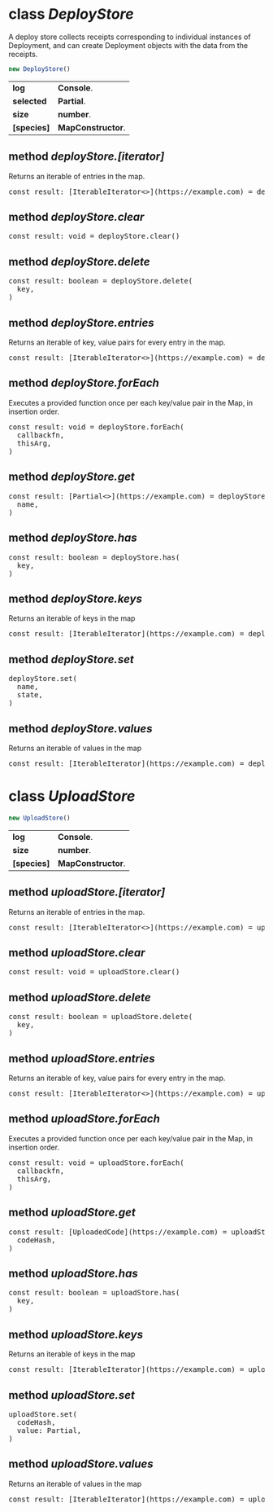 <!-- @hackbg/docs: begin -->

# class *DeployStore*
A deploy store collects receipts corresponding to individual instances of Deployment,
and can create Deployment objects with the data from the receipts.

```typescript
new DeployStore()
```

<table><tbody>
<tr><td valign="top">
<strong>log</strong></td>
<td><strong>Console</strong>. </td></tr>
<tr><td valign="top">
<strong>selected</strong></td>
<td><strong>Partial</strong>. </td></tr>
<tr><td valign="top">
<strong>size</strong></td>
<td><strong>number</strong>. </td></tr>
<tr><td valign="top">
<strong>[species]</strong></td>
<td><strong>MapConstructor</strong>. </td></tr></tbody></table>

## method *deployStore.[iterator]*
Returns an iterable of entries in the map.
<pre>
const result: [IterableIterator<>](https://example.com) = deployStore.[iterator]()
</pre>

## method *deployStore.clear*
<pre>
const result: void = deployStore.clear()
</pre>

## method *deployStore.delete*

<pre>
const result: boolean = deployStore.delete(
  key,
)
</pre>

## method *deployStore.entries*
Returns an iterable of key, value pairs for every entry in the map.
<pre>
const result: [IterableIterator<>](https://example.com) = deployStore.entries()
</pre>

## method *deployStore.forEach*
Executes a provided function once per each key/value pair in the Map, in insertion order.
<pre>
const result: void = deployStore.forEach(
  callbackfn,
  thisArg,
)
</pre>

## method *deployStore.get*
<pre>
const result: [Partial<>](https://example.com) = deployStore.get(
  name,
)
</pre>

## method *deployStore.has*

<pre>
const result: boolean = deployStore.has(
  key,
)
</pre>

## method *deployStore.keys*
Returns an iterable of keys in the map
<pre>
const result: [IterableIterator<string>](https://example.com) = deployStore.keys()
</pre>

## method *deployStore.set*
<pre>
deployStore.set(
  name,
  state,
)
</pre>

## method *deployStore.values*
Returns an iterable of values in the map
<pre>
const result: [IterableIterator<Partial>](https://example.com) = deployStore.values()
</pre>

# class *UploadStore*
```typescript
new UploadStore()
```

<table><tbody>
<tr><td valign="top">
<strong>log</strong></td>
<td><strong>Console</strong>. </td></tr>
<tr><td valign="top">
<strong>size</strong></td>
<td><strong>number</strong>. </td></tr>
<tr><td valign="top">
<strong>[species]</strong></td>
<td><strong>MapConstructor</strong>. </td></tr></tbody></table>

## method *uploadStore.[iterator]*
Returns an iterable of entries in the map.
<pre>
const result: [IterableIterator<>](https://example.com) = uploadStore.[iterator]()
</pre>

## method *uploadStore.clear*
<pre>
const result: void = uploadStore.clear()
</pre>

## method *uploadStore.delete*

<pre>
const result: boolean = uploadStore.delete(
  key,
)
</pre>

## method *uploadStore.entries*
Returns an iterable of key, value pairs for every entry in the map.
<pre>
const result: [IterableIterator<>](https://example.com) = uploadStore.entries()
</pre>

## method *uploadStore.forEach*
Executes a provided function once per each key/value pair in the Map, in insertion order.
<pre>
const result: void = uploadStore.forEach(
  callbackfn,
  thisArg,
)
</pre>

## method *uploadStore.get*
<pre>
const result: [UploadedCode](https://example.com) = uploadStore.get(
  codeHash,
)
</pre>

## method *uploadStore.has*

<pre>
const result: boolean = uploadStore.has(
  key,
)
</pre>

## method *uploadStore.keys*
Returns an iterable of keys in the map
<pre>
const result: [IterableIterator<string>](https://example.com) = uploadStore.keys()
</pre>

## method *uploadStore.set*
<pre>
uploadStore.set(
  codeHash,
  value: Partial<UploadedCode>,
)
</pre>

## method *uploadStore.values*
Returns an iterable of values in the map
<pre>
const result: [IterableIterator<UploadedCode>](https://example.com) = uploadStore.values()
</pre>
<!-- @hackbg/docs: end -->
